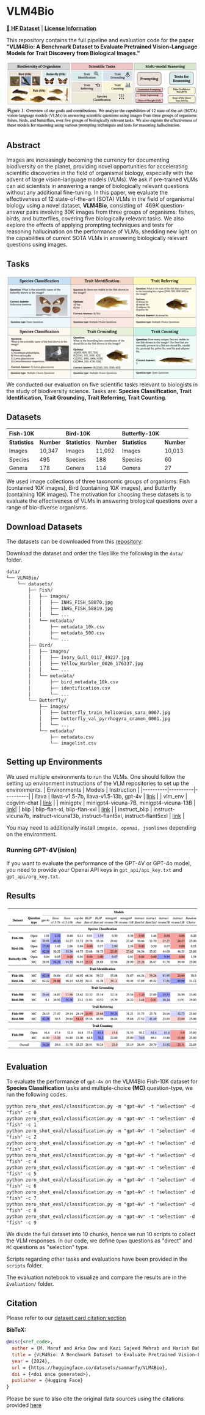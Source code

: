 # VLM4Bio
[**🤗 HF Dataset**](https://huggingface.co/datasets/sammarfy/VLM4Bio)  |  [**License Information**](https://huggingface.co/datasets/sammarfy/VLM4Bio#licensing-information)

This repository contains the full pipeline and evaluation code for the paper **"VLM4Bio: A Benchmark Dataset to Evaluate Pretrained Vision-Language Models for Trait Discovery from Biological Images."**

![Alt text](assests/teaser.png)

## Abstract
Images are increasingly becoming the currency for documenting biodiversity on the planet, providing novel opportunities for accelerating scientific discoveries in the field of organismal biology, especially with the advent of large  vision-language models (VLMs). We ask if pre-trained VLMs can aid scientists in answering a range of biologically relevant questions without any additional fine-tuning. In this paper, we evaluate the effectiveness of 12 state-of-the-art (SOTA) VLMs in the field of organismal biology using a novel dataset, **VLM4Bio**, consisting of $~469K$ question-answer pairs involving $30K$ images from three groups of organisms: fishes, birds, and butterflies, covering five biologically relevant tasks. We also explore the effects of applying prompting techniques and tests for reasoning hallucination on the performance of VLMs, shedding new light on the capabilities of current SOTA VLMs in answering biologically relevant questions using images.


## Tasks
![Alt text](assests/tasks.png)
We conducted our evaluation on five scientific tasks relevant to biologists in the study of biodiversity science. Tasks are: **Species Classification, Trait Identification, Trait Grounding, Trait Referring, Trait Counting**.

## Datasets

| **Fish-10K**| | **Bird-10K** | | **Butterfly-10K**  | |
|----------|----------|----------|----------|----------|----------|
| **Statistics** | **Number** | **Statistics** | **Number** | **Statistics** | **Number** |
|Images | 10,347 | Images | 11,092 | Images | 10,013 |
|Species | 495 | Species | 188 | Species | 60 |
|Genera | 178 | Genera | 114 | Genera | 27 | 


We used image collections of three taxonomic groups of organisms: Fish (contained $10K$ images), Bird (containing $10K$ images), and Butterfly (containing $10K$ images). The motivation for choosing these datasets is to evaluate the effectiveness of VLMs in answering biological questions over a range of bio-diverse organisms.

## Download Datasets
The datasets can be downloaded from this [repository](https://huggingface.co/datasets/sammarfy/VLM4Bio):

Download the dataset and order the files like the following in the ```data/``` folder.

```
data/
└── VLM4Bio/
    └── datasets/
        ├── Fish/
        │   ├── images/
        │   │   ├── INHS_FISH_58870.jpg
        │   │   ├── INHS_FISH_58819.jpg
        │   │   └── ...
        │   └── metadata/
        │       ├── metadata_10k.csv
        │       ├── metadata_500.csv
        │       └── ...
        ├── Bird/
        │   ├── images/
        │   │   ├── Ivory_Gull_0117_49227.jpg
        │   │   ├── Yellow_Warbler_0026_176337.jpg
        │   │   └── ...
        │   └── metadata/
        │       ├── bird_metadata_10k.csv
        │       ├── identification.csv
        │       └── ...
        └── Butterfly/
            ├── images/
            │   ├── butterfly_train_heliconius_sara_0007.jpg
            │   ├── butterfly_val_pyrrhogyra_cramen_0001.jpg
            │   └── ...
            └── metadata/
                ├── metadata.csv
                └── imagelist.csv
```

## Setting up Environments
We used multiple environments to run the VLMs. One should follow the setting up environment instructions of the VLM repositories to set up the environments.
| Environments | Models | Instruction |
|----------|----------|----------|
| llava | llava-v1.5-7b, llava-v1.5-13b, gpt-4v | [link](https://github.com/haotian-liu/LLaVA?tab=readme-ov-file#install) |
| vlm_env | cogvlm-chat | [link](https://github.com/THUDM/CogVLM?tab=readme-ov-file#option-2deploy-cogvlm--cogagent-by-yourself) |
| minigptv | minigpt4-vicuna-7B, minigpt4-vicuna-13B | [link](https://github.com/Vision-CAIR/MiniGPT-4?tab=readme-ov-file#installation)|
| blip | blip-flan-xl, blip-flan-xxl | [link](https://github.com/salesforce/BLIP?tab=readme-ov-file#blip-bootstrapping-language-image-pre-training-for-unified-vision-language-understanding-and-generation) |
| instruct_blip | instruct-vicuna7b, instruct-vicuna13b, instruct-flant5xl, instruct-flant5xxl | [link](https://github.com/salesforce/LAVIS/blob/main/projects/instructblip/README.md#install-from-source) |

You may need to additionally install ```imageio, openai, jsonlines``` depending on the environment. 

### Running GPT-4V(ision)
If you want to evaluate the performance of the GPT-4V or GPT-4o model, you need to provide your Openai API keys in ```gpt_api/api_key.txt``` and ```gpt_api/org_key.txt```.

## Results

![Alt text](assests/result.png)

## Evaluation

To evaluate the performance of ```gpt-4v``` on the VLM4Bio Fish-10K dataset for **Species Classification** tasks and multiple-choice **(MC)** question-type, we run the following codes.

```
python zero_shot_eval/classification.py -m "gpt-4v" -t "selection" -d "fish" -c 0
python zero_shot_eval/classification.py -m "gpt-4v" -t "selection" -d "fish" -c 1
python zero_shot_eval/classification.py -m "gpt-4v" -t "selection" -d "fish" -c 2
python zero_shot_eval/classification.py -m "gpt-4v" -t "selection" -d "fish" -c 3
python zero_shot_eval/classification.py -m "gpt-4v" -t "selection" -d "fish" -c 4
python zero_shot_eval/classification.py -m "gpt-4v" -t "selection" -d "fish" -c 5
python zero_shot_eval/classification.py -m "gpt-4v" -t "selection" -d "fish" -c 6
python zero_shot_eval/classification.py -m "gpt-4v" -t "selection" -d "fish" -c 7
python zero_shot_eval/classification.py -m "gpt-4v" -t "selection" -d "fish" -c 8
python zero_shot_eval/classification.py -m "gpt-4v" -t "selection" -d "fish" -c 9
```
We divide the full dataset into 10 chunks, hence we run 10 scripts to collect the VLM responses. In our code, we define ```Open``` questions as "direct" and ```MC``` questions as "selection" type. 

Scripts regarding other tasks and evaluations have been provided in the ```scripts``` folder.

The evaluation notebook to visualize and compare the results are in the ```Evaluation/``` folder.

## Citation
Please refer to our [dataset card citation section](https://huggingface.co/datasets/sammarfy/VLM4Bio#citation)

**BibTeX:**
```bibtex
@misc{<ref_code>,
  author = {M. Maruf and Arka Daw and Kazi Sajeed Mehrab and Harish Babu Manogaran and Abhilash Neog and Medha Sawhney and Mridul Khurana and James P. Balhoff and Yasin Bakis and Bahadir Altintas and Matthew J Thompson and Elizabeth G Campolongo and Josef C. Uyeda and Hilmar Lapp and Henry L. Bart Jr. and Paula M. Mabee and Yu Su and Wei-Lun Chao and Charles Stewart and Tanya Berger-Wolf and Wasila Dahdul and Anuj Karpatne},
  title = {VLM4Bio: A Benchmark Dataset to Evaluate Pretrained Vision-Language Models for Trait Discovery from Biological Images.},
  year = {2024},
  url = {https://huggingface.co/datasets/sammarfy/VLM4Bio},
  doi = {<doi once generated>},
  publisher = {Hugging Face}
}

```
Please be sure to also cite the original data sources using the citations provided [here](https://huggingface.co/datasets/sammarfy/VLM4Bio/blob/main/metadata/data-bib.bib)

